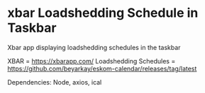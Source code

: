 # xbar Loadshedding Schedule in Taskbar
Xbar app displaying loadshedding schedules in the taskbar

XBAR = https://xbarapp.com/
Loadshedding Schedules = https://github.com/beyarkay/eskom-calendar/releases/tag/latest

Dependencies: Node, axios, ical

